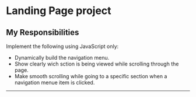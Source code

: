 # **Landing Page project**



## **My Responsibilities**
Implement the following using JavaScript only:
  -  Dynamically build the navigation menu.
  -  Show clearly wich sction is being viewed while scrolling through the page.
  -  Make smooth scrolling while going to a specific section when a navigation menue item is clicked.
---
